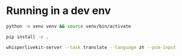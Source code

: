 # Running in a dev env

```bash
python -m venv venv && source venv/bin/activate
```

```bash
pip install -e .
```

```bash
whisperlivekit-server --task translate --language zh --pcm-input
```
